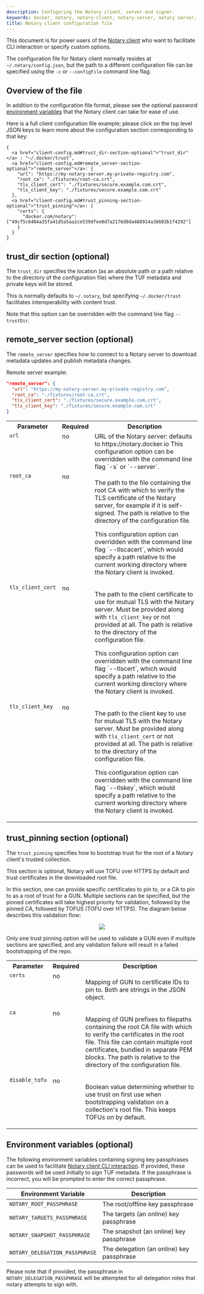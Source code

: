 ```yaml
---
description: Configuring the Notary client, server and signer.
keywords: docker, notary, notary-client, notary-server, notary server, notary-signer, notary signer
title: Notary client configuration file
---
```

This document is for power users of the [Notary client](../advanced_usage.md) who want to facilitate CLI interaction or specify custom options.

The configuration file for Notary client normally resides at `~/.notary/config.json`, but the path to a different configuration file can be specified using the `-c` or `--configFile` command line flag.

## Overview of the file

In addition to the configuration file format, please see the optional password [environment variables](client-config.md#environment-variables-optional) that the Notary client can take for ease of use.

Here is a full client configuration file example; please click on the top level JSON keys to learn more about the configuration section corresponding to that key:

<pre><code class="language-json">{
  &lt;a href="client-config.md#trust_dir-section-optional">"trust_dir"&lt;/a> : "~/.docker/trust",
  &lt;a href="client-config.md#remote_server-section-optional">"remote_server"&lt;/a>: {
    "url": "https://my-notary-server.my-private-registry.com",
    "root_ca": "./fixtures/root-ca.crt",
    "tls_client_cert": "./fixtures/secure.example.com.crt",
    "tls_client_key": "./fixtures/secure.example.com.crt"
  },
  &lt;a href="client-config.md#trust_pinning-section-optional">"trust_pinning"&lt;/a>: {
    "certs": {
      "docker.com/notary": ["49cf5c6404a35fa41d5a5aa2ce539dfee0d7a2176d0da488914a38603b1f4292"]
    }
  }
}
</code></pre>

## trust_dir section (optional)

The `trust_dir` specifies the location (as an absolute path or a path relative to the directory of the configuration file) where the TUF metadata and private keys will be stored.

This is normally defaults to `~/.notary`, but specifying `~/.docker/trust` facilitates interoperability with content trust.

Note that this option can be overridden with the command line flag `--trustDir`.

## remote_server section (optional)

The `remote_server` specifies how to connect to a Notary server to download metadata updates and publish metadata changes.

Remote server example:

```json
"remote_server": {
  "url": "https://my-notary-server.my-private-registry.com",
  "root_ca": "./fixtures/root-ca.crt",
  "tls_client_cert": "./fixtures/secure.example.com.crt",
  "tls_client_key": "./fixtures/secure.example.com.crt"
}
```

<table>
    <tr>
        <th>Parameter</th>
        <th>Required</th>
        <th>Description</th>
    </tr>
    <tr>
        <td valign="top"><code>url</code></td>
        <td valign="top">no</td>
        <td valign="top">URL of the Notary server: defaults to https://notary.docker.io
            This configuration option can be overridden with the command line flag
            `-s` or `--server`.</td>
    </tr>
    <tr>
        <td valign="top"><code>root_ca</code></td>
        <td valign="top">no</td>
        <td valign="top"><p>The path to the file containing the root CA with which to verify
            the TLS certificate of the Notary server, for example if it is self-signed.
            The path is relative to the directory of the configuration file.</p>
            <p>This configuration option can overridden with the command line flag
            `--tlscacert`, which would specify a path relative to the current working
            directory where the Notary client is invoked.</p></td>
    </tr>
    <tr>
        <td valign="top"><code>tls_client_cert</code></td>
        <td valign="top">no</td>
        <td valign="top"><p>The path to the client certificate to use for mutual TLS with
            the Notary server.  Must be provided along with <code>tls_client_key</code>
            or not provided at all.  The path is relative to the directory of the
            configuration file.</p>
            <p>This configuration option can overridden with the command line flag
            `--tlscert`, which would specify a path relative to the current working
            directory where the Notary client is invoked.</p></td>
    </tr>
    <tr>
        <td valign="top"><code>tls_client_key</code></td>
        <td valign="top">no</td>
        <td valign="top"><p>The path to the client key to use for mutual TLS with
            the Notary server. Must be provided along with <code>tls_client_cert</code>
            or not provided at all.  The path is relative to the directory of the
            configuration file.</p>
            <p>This configuration option can overridden with the command line flag
            `--tlskey`, which would specify a path relative to the current working
            directory where the Notary client is invoked.</p></td>
    </tr>
</table>

## trust_pinning section (optional)

The `trust_pinning` specifies how to bootstrap trust for the root of a Notary client's trusted collection.

This section is optional, Notary will use TOFU over HTTPS by default and trust certificates in the downloaded root file.

In this section, one can provide specific certificates to pin to, or a CA to pin to as a root of trust for a GUN. Multiple sections can be specified, but the pinned certificates will take highest priority for validation, followed by the pinned CA, followed by TOFUS (TOFU over HTTPS). The diagram below describes this validation flow:

<center>
<img src="https://cdn.rawgit.com/docker/notary/27469f01fe244bdf70f34219616657b336724bc3/docs/images/trust-pinning-flow.png"></img>
</center>

Only one trust pinning option will be used to validate a GUN even if multiple sections are specified, and any validation failure will result in a failed bootstrapping of the repo.

<table>
    <tr>
        <th>Parameter</th>
        <th>Required</th>
        <th>Description</th>
    </tr>
    <tr>
        <td valign="top"><code>certs</code></td>
        <td valign="top">no</td>
        <td valign="top"><p>Mapping of GUN to certificate IDs to pin to.
            Both are strings in the JSON object.</p></td>
    </tr>
    <tr>
        <td valign="top"><code>ca</code></td>
        <td valign="top">no</td>
        <td valign="top"><p>Mapping of GUN prefixes to filepaths containing
            the root CA file with which to verify the certificates in the root file.
            This file can contain multiple root certificates, bundled in separate
            PEM blocks.
            The path is relative to the directory of the configuration file.</p></td>
    </tr>
    <tr>
        <td valign="top"><code>disable_tofu</code></td>
        <td valign="top">no</td>
        <td valign="top"><p>Boolean value determining whether to use trust
            on first use when bootstrapping validation on a collection's
            root file.  This keeps TOFUs on by default.</p></td>
    </tr>
</table>

## Environment variables (optional)

The following environment variables containing signing key passphrases can be used to facilitate [Notary client CLI interaction](../advanced_usage.md). If provided, these passwords will be used initially to sign TUF metadata. If the passphrase is incorrect, you will be prompted to enter the correct passphrase.

| Environment Variable           | Description                               |
| ------------------------------ | ----------------------------------------- |
| `NOTARY_ROOT_PASSPHRASE`       | The root/offline key passphrase           |
| `NOTARY_TARGETS_PASSPHRASE`    | The targets (an online) key passphrase    |
| `NOTARY_SNAPSHOT_PASSPHRASE`   | The snapshot (an online) key passphrase   |
| `NOTARY_DELEGATION_PASSPHRASE` | The delegation (an online) key passphrase |

Please note that if provided, the passphrase in `NOTARY_DELEGATION_PASSPHRASE` will be attempted for all delegation roles that notary attempts to sign with.